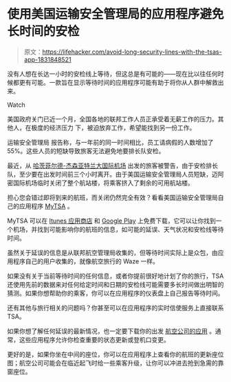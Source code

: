 # 使用美国运输安全管理局的应用程序避免长时间的安检

> 原文：<https://lifehacker.com/avoid-long-security-lines-with-the-tsas-app-1831848521>

没有人想在长达一小时的安检线上等待，但这总是有可能的——现在比以往任何时候都更有可能。一款旨在显示等待时间的应用程序可能有助于将你从人群中解救出来。

Watch

美国政府关门已近一个月，全国各地的联邦工作人员正承受着无薪工作的压力。其他人，在极度的经济压力 下，被迫放弃工作，希望能找到另一份工作。

运输安全管理局 报告称，与一年前的同一时间相比，员工请病假的人数增加了 55%。这些人员的短缺导致旅客无法避免地要排长队安检。

最近，从 [哈茨菲尔德-杰森亚特兰大国际机场](https://www.businessinsider.com/government-shutdown-atlanta-airport-warns-security-queues-2019-1) 出发的旅客被警告，由于安检排长队，至少要在出发时间前三个小时离开。由于美国运输安全管理局人员短缺，迈阿密国际机场临时关闭了整个航站楼，将乘客挤入了剩余的可用航站楼。

担心您会错过即将到来的航班，而关闭仍然完全有效？看看美国运输安全管理局自己的应用程序 [MyTSA](https://www.tsa.gov/mobile) 。

MyTSA 可以在 [Itunes 应用商店](https://itunes.apple.com/us/app/mytsa/id380200364?mt=8) 和 [Google Play](https://play.google.com/store/apps/details?id=gov.dhs.tsa.mytsa&hl=en) 上免费下载，它可以让你找到一个机场，并找到可能影响你的航班的信息，如可能的延误、天气状况和安检线等待时间。

虽然关于延误的信息是从联邦航空管理局收集的，但等待时间实际上是众包，由应用程序自己的用户收集的，就像航空旅行的 Waze 一样。

如果没有关于当前等待时间的任何信息，或者你提前很好地计划了你的旅行，TSA 还使用先前的数据来对任何给定时间和日期的安检线可能需要多长时间做出明智的猜测。如果你想帮助你的乘客，你可以在应用程序的仪表盘上自己报告等待时间。

还有其他与旅行相关的问题吗？你甚至可以在应用程序的实时信使服务上直接联系 TSA。

如果你想了解任何延误的最新情况，也一定要下载你的出发 [航空公司的应用](https://lifehacker.com/how-to-survive-the-airport-during-holiday-travel-season-1831104046#_ga=2.59375400.401582817.1547667345-1166140590.1547667345) 。通常，这些应用程序允许你检查重要的状态更新或登机口变更。

更好的是，如果你坐在中间的座位，你可以在应用程序上查看你的航班的更新座位图；航空公司可能会在临近起飞时给一些乘客升级，让你可以冲进去抢到急需的靠窗座位。